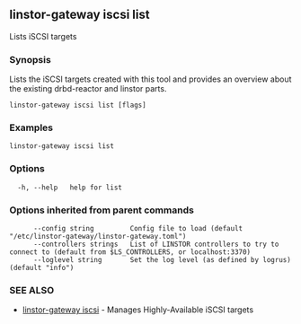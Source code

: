 ## linstor-gateway iscsi list

Lists iSCSI targets

### Synopsis

Lists the iSCSI targets created with this tool and provides an overview
about the existing drbd-reactor and linstor parts.

```
linstor-gateway iscsi list [flags]
```

### Examples

```
linstor-gateway iscsi list
```

### Options

```
  -h, --help   help for list
```

### Options inherited from parent commands

```
      --config string         Config file to load (default "/etc/linstor-gateway/linstor-gateway.toml")
      --controllers strings   List of LINSTOR controllers to try to connect to (default from $LS_CONTROLLERS, or localhost:3370)
      --loglevel string       Set the log level (as defined by logrus) (default "info")
```

### SEE ALSO

* [linstor-gateway iscsi](linstor-gateway_iscsi.md)	 - Manages Highly-Available iSCSI targets

